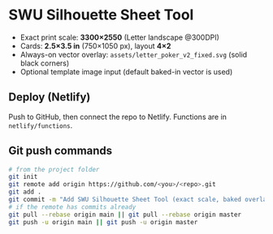 # SWU Silhouette Sheet Tool

- Exact print scale: **3300×2550** (Letter landscape @300DPI)
- Cards: **2.5×3.5 in** (750×1050 px), layout **4×2**
- Always-on vector overlay: `assets/letter_poker_v2_fixed.svg` (solid black corners)
- Optional template image input (default baked-in vector is used)

## Deploy (Netlify)
Push to GitHub, then connect the repo to Netlify. Functions are in `netlify/functions`.

## Git push commands

```bash
# from the project folder
git init
git remote add origin https://github.com/<you>/<repo>.git
git add .
git commit -m "Add SWU Silhouette Sheet Tool (exact scale, baked overlay)"
# if the remote has commits already
git pull --rebase origin main || git pull --rebase origin master
git push -u origin main || git push -u origin master
```
